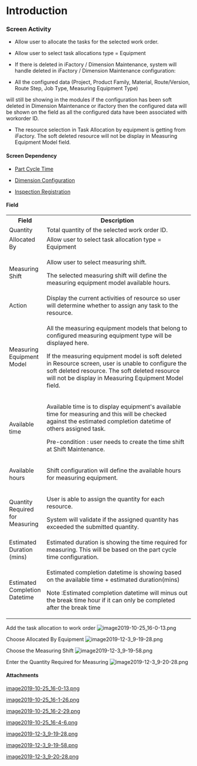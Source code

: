# Introduction



### Screen Activity



- Allow user to allocate the tasks for the selected work order.

- Allow user to select task allocations type = Equipment

- If there is deleted in iFactory / Dimension Maintenance, system will handle deleted in iFactory / Dimension Maintenance configuration:


- All the configured data (Project, Product Family, Material, Route/Version, Route Step, Job Type, Measuring Equipment Type)

will still be showing in the modules if the configuration has been soft deleted in Dimension Maintenance or ifactory then the configured data will be shown on the field as all the configured data have been associated with workorder ID.
- The resource selection in Task Allocation by equipment is getting from iFactory. The soft deleted resource will not be display in Measuring Equipment Model field.



#### Screen Dependency



- [Part Cycle Time](/iFactory-JGP-MES/iFactory-JGP-MES-Home/iFactory-JGP-MS/CONTENT/JGP-QLMS/Part-Cycle-Time-Maintenance.md)


- [Dimension Configuration](/iFactory-JGP-MES/iFactory-JGP-MES-Home/iFactory-JGP-MS/CONTENT/JGP-QLMS/Dimension-Maintenance.md)


- [Inspection Registration](/iFactory-JGP-MES/iFactory-JGP-MES-Home/iFactory-JGP-MS/CONTENT/JGP-QLMS/Inspection-Registration.md)



#### Field


<table class="relative-table wrapped confluenceTable" style="width: 100.0%;"><colgroup><col style="width: 17.7101%;" /><col style="width: 82.2899%;" /></colgroup><tbody><tr><th class="confluenceTh">Field</th><th class="confluenceTh">Description</th></tr><tr><td colspan="1" class="confluenceTd">Quantity</td><td colspan="1" class="confluenceTd">Total quantity of the selected work order ID.</td></tr><tr><td class="confluenceTd">Allocated By</td><td class="confluenceTd">Allow user to select task allocation type = Equipment</td></tr><tr><td class="confluenceTd">Measuring Shift</td><td class="confluenceTd"><p>Allow user to select measuring shift.</p><p>The selected measuring shift will define the measuring equipment model available hours.</p></td></tr><tr><td class="confluenceTd">Action</td><td class="confluenceTd">Display the current activities of resource so user will determine whether to assign any task to the resource.</td></tr><tr><td class="confluenceTd">Measuring Equipment Model</td><td class="confluenceTd"><p>All the measuring equipment models that belong to configured measuring equipment type will be displayed here.</p><p>If the measuring equipment model is soft deleted in Resource screen, user is unable to configure the soft deleted resource. The soft deleted resource will not be display in Measuring Equipment Model field.</p></td></tr><tr><td class="confluenceTd">Available time</td><td class="confluenceTd"><p>Available time is to display equipment's available time for measuring and this will be checked against the estimated completion datetime of others assigned task.</p><p>Pre-condition : user needs to create the time shift at Shift Maintenance.</p></td></tr><tr><td class="confluenceTd">Available hours</td><td class="confluenceTd"><p>Shift configuration will define the available hours for measuring equipment.</p></td></tr><tr><td colspan="1" class="confluenceTd">Quantity Required for Measuring </td><td colspan="1" class="confluenceTd"><p>User is able to assign the quantity for each resource.</p><p>System will validate if the assigned quantity has exceeded the submitted quantity.</p></td></tr><tr><td colspan="1" class="confluenceTd">Estimated Duration (mins)</td><td colspan="1" class="confluenceTd">Estimated duration is showing the time required for measuring. This will be based on the part cycle time configuration.</td></tr><tr><td colspan="1" class="confluenceTd">Estimated Completion Datetime</td><td colspan="1" class="confluenceTd"><p>Estimated completion datetime is showing based on the available time + estimated duration(mins)</p><p>Note :Estimated completion datetime will minus out the break time hour if it can only be completed after the break time</p></td></tr></tbody></table>


Add the task allocation to work order
![image2019-10-25_16-0-13.png](/.attachments/59441317.png)


Choose Allocated By Equipment
![image2019-12-3_9-19-28.png](/.attachments/61079827.png)


Choose the Measuring Shift
![image2019-12-3_9-19-58.png](/.attachments/61079828.png)


Enter the Quantity Required for Measuring
![image2019-12-3_9-20-28.png](/.attachments/61079829.png)




#### Attachments

[image2019-10-25_16-0-13.png](/.attachments/59441317.png)
[image2019-10-25_16-1-26.png](/.attachments/59441318.png)
[image2019-10-25_16-2-29.png](/.attachments/59441319.png)
[image2019-10-25_16-4-6.png](/.attachments/59441320.png)
[image2019-12-3_9-19-28.png](/.attachments/61079827.png)
[image2019-12-3_9-19-58.png](/.attachments/61079828.png)
[image2019-12-3_9-20-28.png](/.attachments/61079829.png)
